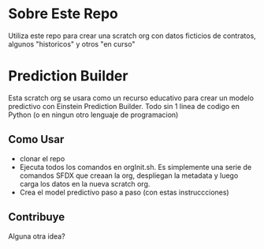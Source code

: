 # Sobre Este Repo
Utiliza este repo para crear  una scratch org con datos ficticios de contratos, algunos "historicos" y otros "en curso"

# Prediction Builder
Esta scratch org se usara como un recurso educativo para crear un modelo predictivo con Einstein Prediction Builder. Todo sin 1 linea de codigo en Python (o en ningun otro lenguaje de programacion)

## Como Usar

- clonar el repo
- Ejecuta todos los comandos en orgInit.sh. Es simplemente una serie de comandos SFDX que creaan la org, despliegan la metadata y  luego carga los datos en la nueva scratch org. 
- Crea el model predictivo paso a paso (con estas instruccciones)

## Contribuye
Alguna otra idea? 



